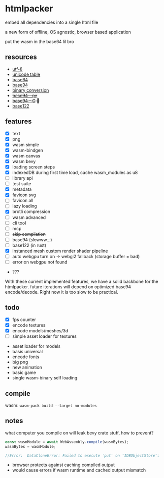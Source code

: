 # htmlpacker
embed all dependencies into a single html file

a new form of offline, OS agnostic, browser based application

put the wasm in the base64 lil bro

## resources
- [utf-8](https://en.wikipedia.org/wiki/UTF-8)
- [unicode table](https://www.utf8-chartable.de/)
- [base64](https://en.wikipedia.org/wiki/Base64)
- [base94](https://vorakl.com/articles/base94/)
- [binary conversion](https://vorakl.com/articles/stream-encoding/)
- ~~[base94 - py](https://github.com/vorakl/base94)~~
- ~~[base94 - C](https://gist.github.com/iso2022jp/4054241) 👀~~
- [base122](https://github.com/kevinAlbs/Base122)


## features
- [x] text
- [x] png
- [x] wasm simple
- [x] wasm-bindgen
- [x] wasm canvas
- [x] wasm bevy
- [x] loading screen steps
- [x] indexedDB during first time load, cache wasm_modules as u8
- [ ] library api
- [ ] test suite
- [x] metadata
- [x] favicon svg
- [ ] favicon all
- [ ] lazy loading
- [x] brotli compression
- [ ] wasm advanced
- [ ] cli tool
- [ ] mcp
- [ ] ~~skip compilation~~
- [ ] ~~base94 (slowww...)~~
- [ ] base122 (in rust)
- [x] instanced mesh custom render shader pipeline
- [ ] auto webgpu turn on -> webgl2 fallback (storage buffer = bad)
- [ ] error on webgpu not found
- ???

With these current implemented features, we have a solid backbone for the htmlpacker. future iterations will depend on optimized base94 encode/decode. Right now it is too slow to be practical.

## todo
- [x] fps counter
- [x] encode textures
- [x] encode models/meshes/3d
- [ ] simple asset loader for textures
- asset loader for models
- basis universal 
- encode fonts
- big png
- new animation
- basic game
- single wasm-binary self loading

## compile
wasm: `wasm-pack build --target no-modules`

## notes
what computer you compile on will leak bevy crate stuff, how to prevent?

```js
const wasmModule = await WebAssembly.compile(wasmBytes);
wasmBytes = wasmModule;

//Error:  DataCloneError: Failed to execute 'put' on 'IDBObjectStore': A WebAssembly.Module can not be serialized for storage.
```
- browser protects against caching compiled output
- would cause errors if wasm runtime and cached output mismatch








